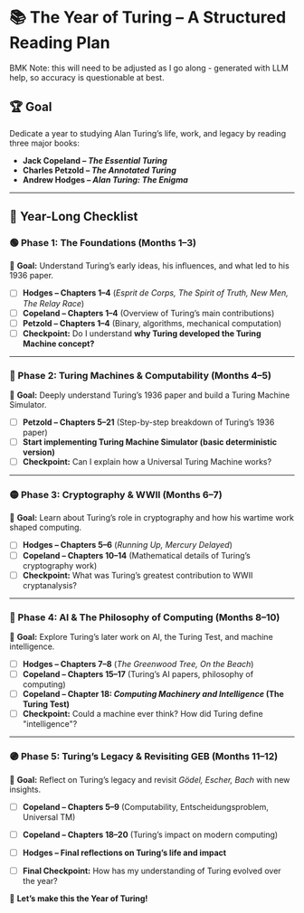 # 📚 The Year of Turing – A Structured Reading Plan

BMK Note: this will need to be adjusted as I go along - generated with LLM help, so accuracy is questionable at best.

## 🏆 Goal
Dedicate a year to studying Alan Turing’s life, work, and legacy by reading three major books:
- **Jack Copeland – *The Essential Turing***
- **Charles Petzold – *The Annotated Turing***
- **Andrew Hodges – *Alan Turing: The Enigma***

---

## 📅 Year-Long Checklist

### **🟢 Phase 1: The Foundations (Months 1–3)**
📌 **Goal:** Understand Turing’s early ideas, his influences, and what led to his 1936 paper.

- [ ] **Hodges – Chapters 1–4** (*Esprit de Corps, The Spirit of Truth, New Men, The Relay Race*)
- [ ] **Copeland – Chapters 1–4** (Overview of Turing’s main contributions)
- [ ] **Petzold – Chapters 1–4** (Binary, algorithms, mechanical computation)
- [ ] **Checkpoint:** Do I understand **why Turing developed the Turing Machine concept?**

---

### **🔵 Phase 2: Turing Machines & Computability (Months 4–5)**
📌 **Goal:** Deeply understand Turing’s 1936 paper and build a Turing Machine Simulator.

- [ ] **Petzold – Chapters 5–21** (Step-by-step breakdown of Turing’s 1936 paper)
- [ ] **Start implementing Turing Machine Simulator (basic deterministic version)**
- [ ] **Checkpoint:** Can I explain how a Universal Turing Machine works?

---

### **🟡 Phase 3: Cryptography & WWII (Months 6–7)**
📌 **Goal:** Learn about Turing’s role in cryptography and how his wartime work shaped computing.

- [ ] **Hodges – Chapters 5–6** (*Running Up, Mercury Delayed*)
- [ ] **Copeland – Chapters 10–14** (Mathematical details of Turing’s cryptography work)
- [ ] **Checkpoint:** What was Turing’s greatest contribution to WWII cryptanalysis?

---

### **🔴 Phase 4: AI & The Philosophy of Computing (Months 8–10)**
📌 **Goal:** Explore Turing’s later work on AI, the Turing Test, and machine intelligence.

- [ ] **Hodges – Chapters 7–8** (*The Greenwood Tree, On the Beach*)
- [ ] **Copeland – Chapters 15–17** (Turing’s AI papers, philosophy of computing)
- [ ] **Copeland – Chapter 18: *Computing Machinery and Intelligence* (The Turing Test)**
- [ ] **Checkpoint:** Could a machine ever think? How did Turing define "intelligence"?

---

### **🟣 Phase 5: Turing’s Legacy & Revisiting GEB (Months 11–12)**
📌 **Goal:** Reflect on Turing’s legacy and revisit *Gödel, Escher, Bach* with new insights.

- [ ] **Copeland – Chapters 5–9** (Computability, Entscheidungsproblem, Universal TM)
- [ ] **Copeland – Chapters 18–20** (Turing’s impact on modern computing)
- [ ] **Hodges – Final reflections on Turing’s life and impact**
- [ ] **Final Checkpoint:** How has my understanding of Turing evolved over the year?



🚀 **Let’s make this the Year of Turing!**
